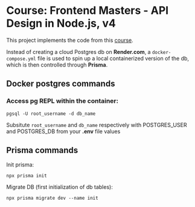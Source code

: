 # Course: Frontend Masters - API Design in Node.js, v4

This project implements the code from this [course](https://frontendmasters.com/courses/api-design-nodejs-v4/).

Instead of creating a cloud Postgres db on **Render.com**, a `docker-compose.yml` file is used to spin up a local containerized version of the db, which is then controlled through **Prisma**.

## Docker postgres commands

### Access pg REPL within the container:

```
pgsql -U root_username -d db_name
```

Subsitute `root_username` and `db_name` respectively with POSTGRES_USER and POSTGRES_DB from your **.env** file values

## Prisma commands

Init prisma:

```
npx prisma init
```

Migrate DB (first initialization of db tables):

```
npx prisma migrate dev --name init
```

